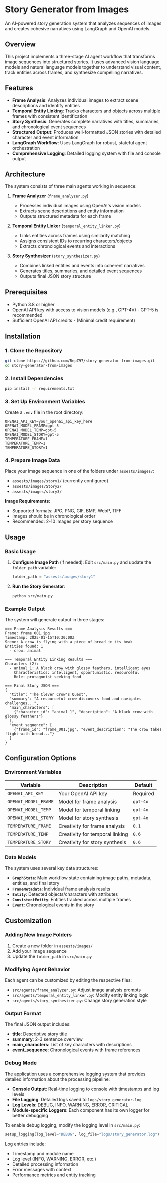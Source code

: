 # Story Generator from Images

An AI-powered story generation system that analyzes sequences of images and creates cohesive narratives using LangGraph and OpenAI models.

## Overview

This project implements a three-stage AI agent workflow that transforms image sequences into structured stories. It uses advanced vision language models and natural language models together to understand visual content, track entities across frames, and synthesize compelling narratives.

## Features

- **Frame Analysis**: Analyzes individual images to extract scene descriptions and identify entities
- **Temporal Entity Linking**: Tracks characters and objects across multiple frames with consistent identification
- **Story Synthesis**: Generates complete narratives with titles, summaries, and chronological event sequences
- **Structured Output**: Produces well-formatted JSON stories with detailed character and event information
- **LangGraph Workflow**: Uses LangGraph for robust, stateful agent orchestration
- **Comprehensive Logging**: Detailed logging system with file and console output

## Architecture

The system consists of three main agents working in sequence:

1. **Frame Analyzer** (`frame_analyzer.py`)
   - Processes individual images using OpenAI's vision models
   - Extracts scene descriptions and entity information
   - Outputs structured metadata for each frame

2. **Temporal Entity Linker** (`temporal_entity_linker.py`)
   - Links entities across frames using similarity matching
   - Assigns consistent IDs to recurring characters/objects
   - Extracts chronological events and interactions

3. **Story Synthesizer** (`story_synthesizer.py`)
   - Combines linked entities and events into coherent narratives
   - Generates titles, summaries, and detailed event sequences
   - Outputs final JSON story structure

## Prerequisites
- Python 3.8 or higher
- OpenAI API key with access to vision models (e.g., GPT-4V) - GPT-5 is recommended
- Sufficient OpenAI API credits - (Minimal credit requirement)

## Installation

### 1. Clone the Repository

```bash
git clone https://github.com/RepZ97/story-generator-from-images.git
cd story-generator-from-images
```

### 2. Install Dependencies

```bash
pip install -r requirements.txt
```

### 3. Set Up Environment Variables

Create a `.env` file in the root directory:

```env
OPENAI_API_KEY=your_openai_api_key_here
OPENAI_MODEL_FRAME=gpt-5
OPENAI_MODEL_TEMP=gpt-5
OPENAI_MODEL_STORY=gpt-5
TEMPERATURE_FRAME=1
TEMPERATURE_TEMP=1
TEMPERATURE_STORY=1
```

### 4. Prepare Image Data

Place your image sequence in one of the folders under `assests/images/`:
- `assests/images/story1/` (currently configured)
- `assests/images/Story2/`
- `assests/images/story3/`

**Image Requirements:**
- Supported formats: JPG, PNG, GIF, BMP, WebP, TIFF
- Images should be in chronological order
- Recommended: 2-10 images per story sequence

## Usage

### Basic Usage

1. **Configure Image Path** (if needed):
   Edit `src/main.py` and update the `folder_path` variable:
   ```python
   folder_path = "assests/images/story1"
   ```

2. **Run the Story Generator**:
   ```bash
   python src/main.py
   ```

### Example Output

The system will generate output in three stages:

```
=== Frame Analysis Results ===
Frame: frame_001.jpg
Timestamp: 2025-01-15T10:30:00Z
Scene: A crow is flying with a piece of bread in its beak
Entities found: 1
  - crow: animal

=== Temporal Entity Linking Results ===
Characters (2):
  - animal_1: A black crow with glossy feathers, intelligent eyes
    Characteristics: intelligent, opportunistic, resourceful
    Role: protagonist seeking food

=== Final Story JSON ===
{
  "title": "The Clever Crow's Quest",
  "summary": "A resourceful crow discovers food and navigates challenges...",
  "main_characters": [
    {"character_id": "animal_1", "description": "A black crow with glossy feathers"}
  ],
  "event_sequence": [
    {"frame_id": "frame_001.jpg", "event_description": "The crow takes flight with bread..."}
  ]
}
```

## Configuration Options

### Environment Variables

| Variable | Description | Default |
|----------|-------------|---------|
| `OPENAI_API_KEY` | Your OpenAI API key | Required |
| `OPENAI_MODEL_FRAME` | Model for frame analysis | `gpt-4o` |
| `OPENAI_MODEL_TEMP` | Model for temporal linking | `gpt-4o` |
| `OPENAI_MODEL_STORY` | Model for story synthesis | `gpt-4o` |
| `TEMPERATURE_FRAME` | Creativity for frame analysis | `0.1` |
| `TEMPERATURE_TEMP` | Creativity for temporal linking | `0.6` |
| `TEMPERATURE_STORY` | Creativity for story synthesis | `0.6` |

### Data Models

The system uses several key data structures:

- **`GraphState`**: Main workflow state containing image paths, metadata, entities, and final story
- **`FrameMetadata`**: Individual frame analysis results
- **`Entity`**: Detected objects/characters with attributes
- **`ConsistentEntity`**: Entities tracked across multiple frames
- **`Event`**: Chronological events in the story

## Customization

### Adding New Image Folders

1. Create a new folder in `assests/images/`
2. Add your image sequence
3. Update the `folder_path` in `src/main.py`

### Modifying Agent Behavior

Each agent can be customized by editing the respective files:
- `src/agents/frame_analyzer.py`: Adjust image analysis prompts
- `src/agents/temporal_entity_linker.py`: Modify entity linking logic
- `src/agents/story_synthesizer.py`: Change story generation style

### Output Format

The final JSON output includes:
- **title**: Descriptive story title
- **summary**: 2-3 sentence overview
- **main_characters**: List of key characters with descriptions
- **event_sequence**: Chronological events with frame references

### Debug Mode

The application uses a comprehensive logging system that provides detailed information about the processing pipeline:

- **Console Output**: Real-time logging to console with timestamps and log levels
- **File Logging**: Detailed logs saved to `logs/story_generator.log`
- **Log Levels**: DEBUG, INFO, WARNING, ERROR, CRITICAL
- **Module-specific Loggers**: Each component has its own logger for better debugging

To enable debug logging, modify the logging level in `src/main.py`:
```python
setup_logging(log_level="DEBUG", log_file="logs/story_generator.log")
```

Log entries include:
- Timestamp and module name
- Log level (INFO, WARNING, ERROR, etc.)
- Detailed processing information
- Error messages with context
- Performance metrics and entity tracking

